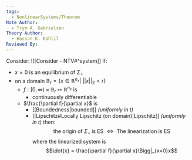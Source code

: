 ```yaml
---
tags:
  - NonlinearSystems/Theorem
Note Author:
  - Trym A. Gabrielsen
Theory Author:
  - Hassan K. Kahlil
Reviewed By:
---
```

Consider: ![[Consider - NTV#^system]]
If:
- $x = 0$ is an equilibrium of $\Sigma_\circ$
-  on a domain $\mathbb{B}_r = \{x\in\mathbb{R}^{n_x}\big|~ ||x||_2 < r\}$
	- $f:[0,\infty\rangle\times\mathbb{B}_r\mapsto\mathbb{R}^{n_x}$ is 
		- continuously differentiable
	- $\frac{\partial f}{\partial x}$ is
		- [[Boundedness|bounded]] *(uniformly in t)*
		- [[Lipschitz#Locally Lipschitz (on domain)|Lipschitz]] *(uniformly in t)*
then:
$$\text{the origin of $\Sigma_\circ$ is ES  } \Longleftrightarrow \text{  The linearization is ES}$$
where the linearized system is
$$\dot{x} = \frac{\partial f}{\partial x}\Bigg|_{x=0}x$$


